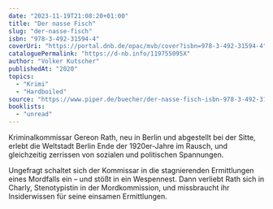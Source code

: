 ```yaml
---
date: "2023-11-19T21:08:20+01:00"
title: "Der nasse Fisch"
slug: "der-nasse-fisch"
isbn: "978-3-492-31594-4"
coverUri: "https://portal.dnb.de/opac/mvb/cover?isbn=978-3-492-31594-4"
cataloguePermalink: "https://d-nb.info/119755095X"
author: "Volker Kutscher"
publishedAt: "2020"
topics:
  - "Krimi"
  - "Hardboiled"
source: "https://www.piper.de/buecher/der-nasse-fisch-isbn-978-3-492-31594-4"
booklists:
  - "unread"
---
```

Kriminalkommissar Gereon Rath, neu in Berlin und abgestellt bei der Sitte, 
erlebt die Weltstadt Berlin Ende der 1920er-Jahre im Rausch, und gleichzeitig
zerrissen von sozialen und politischen Spannungen.

Ungefragt schaltet sich der Kommissar in die stagnierenden Ermittlungen eines 
Mordfalls ein – und stößt in ein Wespennest. Dann verliebt Rath sich in Charly, 
Stenotypistin in der Mordkommission, und missbraucht ihr Insiderwissen für seine 
einsamen Ermittlungen.